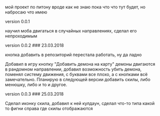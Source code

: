 мой проект по питону вроде как
не знаю пока что что тут будет, но набросаю что имею

version 0.0.1

научил моба двигаться в случайных направлениях, сделал его непроходимым

version 0.0.2 ### 23.03.2018

кнопка добавить в репозиторий перестала работать, ну да ладно

Добавил в игру кнопку "Добавить демона на карту" демоны двигаются в рандомном направлении, добавил возможность убить демона, поменял систему движения, с буквами все плохо,  а с кнопками всё замечательно. Планирую в следующей версии добавить скилы, либо менюшку, либо и то и другое.

version 0.0.3 ### 25.03.2018

Сделал иконку скила, добавил к ней кулдаун, сделал что-то типа какой то фигни справа где скилы отображаются
